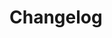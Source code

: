  
# Changelog

<!-- ## 0.0.1 - 2024-09-30

- Release

## 1.0.0 - 2024-10-11

- Add Facade
- Remove Static
 -->